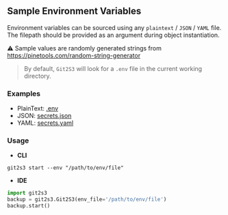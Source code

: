 ## Sample Environment Variables

Environment variables can be sourced using any `plaintext` / `JSON` / `YAML` file.
The filepath should be provided as an argument during object instantiation.

⚠️ Sample values are randomly generated strings from https://pinetools.com/random-string-generator

> By default, `Git2S3` will look for a `.env` file in the current working directory.

### Examples

- PlainText: [.env]
- JSON: [secrets.json]
- YAML: [secrets.yaml]

[.env]: .env
[secrets.json]: secrets.json
[secrets.yaml]: secrets.yaml

### Usage

- **CLI**
```shell
git2s3 start --env "/path/to/env/file"
```

- **IDE**
```python
import git2s3
backup = git2s3.Git2S3(env_file='/path/to/env/file')
backup.start()
```
